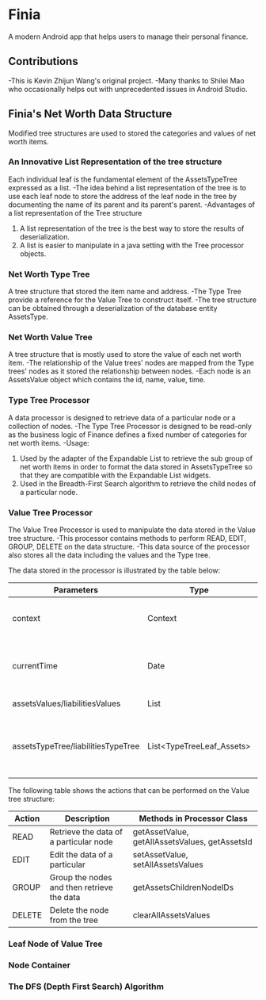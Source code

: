 # Finia

A modern Android app that helps users to manage their personal finance.

## Contributions

-This is Kevin Zhijun Wang's original project. 
-Many thanks to Shilei Mao who occasionally helps out with unprecedented issues in Android Studio.

## Finia's Net Worth Data Structure

Modified tree structures are used to stored the categories and values of net worth items.

### An Innovative List Representation of the tree structure

Each individual leaf is the fundamental element of the AssetsTypeTree expressed as a list.
-The idea behind a list representation of the tree is to use each leaf node to store the address of the leaf node in the tree
 by documenting the name of its parent and its parent's parent.
-Advantages of a list representation of the Tree structure
1. A list representation of the tree is the best way to store the results of deserialization.
2. A list is easier to manipulate in a java setting with the Tree processor objects.

### Net Worth Type Tree

A tree structure that stored the item name and address.
-The Type Tree provide a reference for the Value Tree to construct itself.
-The tree structure can be obtained through a deserialization of the database entity AssetsType.

### Net Worth Value Tree

A tree structure that is mostly used to store the value of each net worth item.
-The relationship of the Value trees' nodes are mapped from the Type trees' nodes as it stored the relationship between nodes.
-Each node is an AssetsValue object which contains the id, name, value, time.

### Type Tree Processor

A data processor is designed to retrieve data of a particular node or a collection of nodes.
-The Type Tree Processor is designed to be read-only as the business logic of Finance defines a fixed number of categories for net worth items.
-Usage:
 1. Used by the adapter of the Expandable List to retrieve the sub group of net worth items 
    in order to format the data stored in AssetsTypeTree so that they are compatible with the Expandable List widgets.
 2. Used in the Breadth-First Search algorithm to retrieve the child nodes of a particular node.

### Value Tree Processor

The Value Tree Processor is used to manipulate the data stored in the Value tree structure.
-This processor contains methods to perform READ, EDIT, GROUP, DELETE on the data structure.
-This data source of the processor also stores all the data including the values and the Type tree.

The data stored in the processor is illustrated by the table below:

Parameters	| Type	| Description	| 
------------- | ------------------------- | ------------- |
context	| Context | The context which the processor is used
currentTime	| Date	| current time associated with the data source
assetsValues/liabilitiesValues | List<AssetsValue>	| The data source
assetsTypeTree/liabilitiesTypeTree | List<TypeTreeLeaf_Assets> | The Type tree used to map the structure onto the Value tree

The following table shows the actions that can be performed on the Value tree structure:

Action	| Description	| Methods in Processor Class	| 
------------- | ------------------------- | ------------- |
READ	| Retrieve the data of a particular node | getAssetValue, getAllAssetsValues, getAssetsId
EDIT	| Edit the data of a particular	| setAssetValue, setAllAssetsValues 
GROUP	| Group the nodes and then retrieve the data | getAssetsChildrenNodeIDs	
DELETE	| Delete the node from the tree	| clearAllAssetsValues

### Leaf Node of Value Tree

### Node Container

### The DFS (Depth First Search) Algorithm




